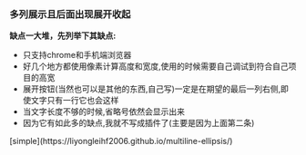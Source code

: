 <h3>多列展示且后面出现展开收起</h3>
<b>缺点一大堆，先列举下其缺点:</b>
<ul>
    <li>只支持chrome和手机端浏览器</li>
    <li>好几个地方都使用像素计算高度和宽度,使用的时候需要自己调试到符合自己项目的高宽</li>
    <li>展开按钮(当然也可以是其他的东西,自己写)一定是在期望的最后一列右侧,即使文字只有一行它也会这样</li>
    <li>当文字长度不够的时候,省略号依然会显示出来</li>
    <li>因为它有如此多的缺点,我就不写成插件了(主要是因为上面第二条)</li>
</ul>
[simple](https://liyongleihf2006.github.io/multiline-ellipsis/)